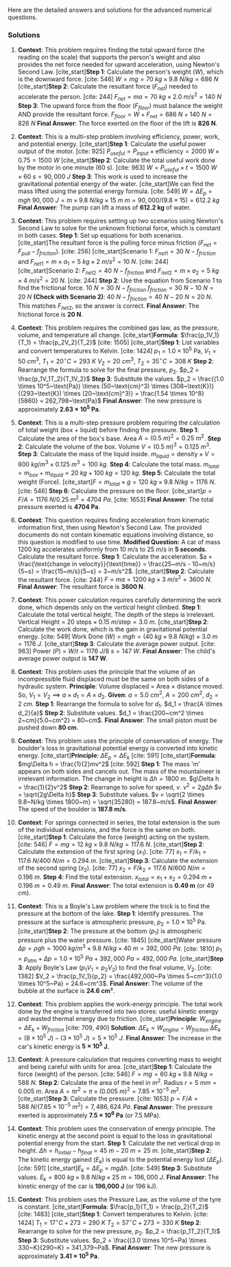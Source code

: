Here are the detailed answers and solutions for the advanced numerical questions.

### **Solutions**

1.  **Context**: This problem requires finding the total upward force (the reading on the scale) that supports the person's weight and also provides the net force needed for upward acceleration, using Newton's Second Law.
    [cite_start]**Step 1**: Calculate the person's weight ($W$), which is the downward force. [cite: 546]
    $W = mg = 70~kg \times 9.8~N/kg = 686~N$
    [cite_start]**Step 2**: Calculate the resultant force ($F_{net}$) needed to accelerate the person. [cite: 244]
    $F_{net} = ma = 70~kg \times 2.0~m/s^2 = 140~N$
    **Step 3**: The upward force from the floor ($F_{floor}$) must balance the weight AND provide the resultant force.
    $F_{floor} = W + F_{net} = 686~N + 140~N = 826~N$
    **Final Answer**: The force exerted on the floor of the lift is **826 N**.

2.  **Context**: This is a multi-step problem involving efficiency, power, work, and potential energy.
    [cite_start]**Step 1**: Calculate the useful power output of the motor. [cite: 925]
    $P_{useful} = P_{input} \times \text{efficiency} = 2000~W \times 0.75 = 1500~W$
    [cite_start]**Step 2**: Calculate the total useful work done by the motor in one minute (60 s). [cite: 963]
    $W = P_{useful} \times t = 1500~W \times 60~s = 90,000~J$
    **Step 3**: This work is used to increase the gravitational potential energy of the water. [cite_start]We can find the mass lifted using the potential energy formula. [cite: 549]
    $W = \Delta E_p = mgh$
    $90,000~J = m \times 9.8~N/kg \times 15~m$
    $m = 90,000 / (9.8 \times 15) = 612.2~kg$
    **Final Answer**: The pump can lift a mass of **612.2 kg** of water.

3.  **Context**: This problem requires setting up two scenarios using Newton's Second Law to solve for the unknown frictional force, which is constant in both cases.
    **Step 1**: Set up equations for both scenarios. [cite_start]The resultant force is the pulling force minus friction ($F_{net} = F_{pull} - f_{friction}$). [cite: 256]
    [cite_start]Scenario 1: $F_{net1} = 30~N - f_{friction}$ and $F_{net1} = m \times a_1 = 5~kg \times 2~m/s^2 = 10~N$. [cite: 244]
    [cite_start]Scenario 2: $F_{net2} = 40~N - f_{friction}$ and $F_{net2} = m \times a_2 = 5~kg \times 4~m/s^2 = 20~N$. [cite: 244]
    **Step 2**: Use the equation from Scenario 1 to find the frictional force.
    $10~N = 30~N - f_{friction}$
    $f_{friction} = 30~N - 10~N = 20~N$
    **(Check with Scenario 2)**: $40~N - f_{friction} = 40~N - 20~N = 20~N$. This matches $F_{net2}$, so the answer is correct.
    **Final Answer**: The frictional force is **20 N**.

4.  **Context**: This problem requires the combined gas law, as the pressure, volume, and temperature all change.
    [cite_start]**Formula**: $\frac{p_1V_1}{T_1} = \frac{p_2V_2}{T_2}$ [cite: 1505]
    [cite_start]**Step 1**: List variables and convert temperatures to Kelvin. [cite: 1424]
    $p_1 = 1.0 \times 10^5$ Pa, $V_1 = 50~cm^3$, $T_1 = 20^{\circ}C = 293~K$
    $V_2 = 20~cm^3$, $T_2 = 35^{\circ}C = 308~K$
    **Step 2**: Rearrange the formula to solve for the final pressure, $p_2$.
    $p_2 = \frac{p_1V_1T_2}{T_1V_2}$
    **Step 3**: Substitute the values.
    $p_2 = \frac{(1.0 \times 10^5~\text{Pa}) \times (50~\text{cm}^3) \times (308~\text{K})}{(293~\text{K}) \times (20~\text{cm}^3)} = \frac{1.54 \times 10^8}{5860} = 262,798~\text{Pa}$
    **Final Answer**: The new pressure is approximately **$2.63 \times 10^5$ Pa**.

5.  **Context**: This is a multi-step pressure problem requiring the calculation of total weight (box + liquid) before finding the pressure.
    **Step 1**: Calculate the area of the box's base. Area $A = (0.5~m)^2 = 0.25~m^2$.
    **Step 2**: Calculate the volume of the box. Volume $V = (0.5~m)^3 = 0.125~m^3$.
    **Step 3**: Calculate the mass of the liquid inside. $m_{liquid} = \text{density} \times V = 800~kg/m^3 \times 0.125~m^3 = 100~kg$.
    **Step 4**: Calculate the total mass. $m_{total} = m_{box} + m_{liquid} = 20~kg + 100~kg = 120~kg$.
    **Step 5**: Calculate the total weight (Force). [cite_start]$F = m_{total} \times g = 120~kg \times 9.8~N/kg = 1176~N$. [cite: 546]
    **Step 6**: Calculate the pressure on the floor. [cite_start]$p = F/A = 1176~N / 0.25~m^2 = 4704~Pa$. [cite: 1653]
    **Final Answer**: The total pressure exerted is **4704 Pa**.

6.  **Context**: This question requires finding acceleration from kinematic information first, then using Newton's Second Law. The provided documents do not contain kinematic equations involving distance, so this question is modified to use time. **Modified Question:** A car of mass 1200 kg accelerates uniformly from 10 m/s to 25 m/s in **5 seconds**. Calculate the resultant force.
    **Step 1**: Calculate the acceleration. $a = \frac{\text{change in velocity}}{\text{time}} = \frac{25~m/s - 10~m/s}{5~s} = \frac{15~m/s}{5~s} = 3~m/s^2$.
    [cite_start]**Step 2**: Calculate the resultant force. [cite: 244]
    $F = ma = 1200~kg \times 3~m/s^2 = 3600~N$.
    **Final Answer**: The resultant force is **3600 N**.

7.  **Context**: This power calculation requires carefully determining the work done, which depends only on the *vertical* height climbed.
    **Step 1**: Calculate the total vertical height. The depth of the steps is irrelevant.
    Vertical Height = $20~\text{steps} \times 0.15~m/\text{step} = 3.0~m$.
    [cite_start]**Step 2**: Calculate the work done, which is the gain in gravitational potential energy. [cite: 549]
    Work Done ($W$) = $mgh = (40~kg \times 9.8~N/kg) \times 3.0~m = 1176~J$.
    [cite_start]**Step 3**: Calculate the average power output. [cite: 963]
    Power ($P$) = $W/t = 1176~J / 8~s = 147~W$.
    **Final Answer**: The child's average power output is **147 W**.

8.  **Context**: This problem uses the principle that the volume of an incompressible fluid displaced must be the same on both sides of a hydraulic system.
    **Principle**: Volume displaced = Area × distance moved. So, $V_1 = V_2 \implies a \times d_1 = A \times d_2$.
    **Given**: $a = 5.0~cm^2$, $A = 200~cm^2$, $d_2 = 2~cm$.
    **Step 1**: Rearrange the formula to solve for $d_1$.
    $d_1 = \frac{A \times d_2}{a}$
    **Step 2**: Substitute values.
    $d_1 = \frac{200~cm^2 \times 2~cm}{5.0~cm^2} = 80~cm$.
    **Final Answer**: The small piston must be pushed down **80 cm**.

9.  **Context**: This problem uses the principle of conservation of energy. The boulder's loss in gravitational potential energy is converted into kinetic energy.
    [cite_start]**Principle**: $\Delta E_p = \Delta E_k$ [cite: 591]
    [cite_start]**Formula**: $mg\Delta h = \frac{1}{2}mv^2$ [cite: 592]
    **Step 1**: The mass 'm' appears on both sides and cancels out. The mass of the mountaineer is irrelevant information. The change in height is $\Delta h = 1800~m$.
    $g\Delta h = \frac{1}{2}v^2$
    **Step 2**: Rearrange to solve for speed, $v$.
    $v^2 = 2g\Delta h$
    $v = \sqrt{2g\Delta h}$
    **Step 3**: Substitute values.
    $v = \sqrt{2 \times 9.8~N/kg \times 1800~m} = \sqrt{35280} = 187.8~m/s$.
    **Final Answer**: The speed of the boulder is **187.8 m/s**.

10. **Context**: For springs connected in series, the total extension is the sum of the individual extensions, and the force is the same on both.
    [cite_start]**Step 1**: Calculate the force (weight) acting on the system. [cite: 546]
    $F = mg = 12~kg \times 9.8~N/kg = 117.6~N$.
    [cite_start]**Step 2**: Calculate the extension of the first spring ($x_1$). [cite: 77]
    $x_1 = F / k_1 = 117.6~N / 400~N/m = 0.294~m$.
    [cite_start]**Step 3**: Calculate the extension of the second spring ($x_2$). [cite: 77]
    $x_2 = F / k_2 = 117.6~N / 600~N/m = 0.196~m$.
    **Step 4**: Find the total extension.
    $x_{total} = x_1 + x_2 = 0.294~m + 0.196~m = 0.49~m$.
    **Final Answer**: The total extension is **0.49 m** (or 49 cm).

11. **Context**: This is a Boyle's Law problem where the trick is to find the pressure at the bottom of the lake.
    **Step 1**: Identify pressures. The pressure at the surface is atmospheric pressure, $p_2 = 1.0 \times 10^5$ Pa.
    [cite_start]**Step 2**: The pressure at the bottom ($p_1$) is atmospheric pressure plus the water pressure. [cite: 1845]
    [cite_start]Water pressure $\Delta p = \rho g h = 1000~kg/m^3 \times 9.8~N/kg \times 40~m = 392,000~Pa$. [cite: 1810]
    $p_1 = p_{atm} + \Delta p = 1.0 \times 10^5~Pa + 392,000~Pa = 492,000~Pa$.
    [cite_start]**Step 3**: Apply Boyle's Law ($p_1V_1 = p_2V_2$) to find the final volume, $V_2$. [cite: 1382]
    $V_2 = \frac{p_1V_1}{p_2} = \frac{492,000~Pa \times 5~cm^3}{1.0 \times 10^5~Pa} = 24.6~cm^3$.
    **Final Answer**: The volume of the bubble at the surface is **24.6 cm³**.

12. **Context**: This problem applies the work-energy principle. The total work done by the engine is transferred into two stores: useful kinetic energy and wasted thermal energy due to friction.
    [cite_start]**Principle**: $W_{engine} = \Delta E_k + W_{friction}$ [cite: 709, 490]
    **Solution**: $\Delta E_k = W_{engine} - W_{friction}$
    $\Delta E_k = (8 \times 10^5~J) - (3 \times 10^5~J) = 5 \times 10^5~J$.
    **Final Answer**: The increase in the car's kinetic energy is **$5 \times 10^5$ J**.

13. **Context**: A pressure calculation that requires converting mass to weight and being careful with units for area.
    [cite_start]**Step 1**: Calculate the force (weight) of the person. [cite: 546]
    $F = mg = 60~kg \times 9.8~N/kg = 588~N$.
    **Step 2**: Calculate the area of the heel in $m^2$. Radius $r = 5~mm = 0.005~m$.
    Area $A = \pi r^2 = \pi \times (0.005~m)^2 = 7.85 \times 10^{-5}~m^2$.
    [cite_start]**Step 3**: Calculate the pressure. [cite: 1653]
    $p = F/A = 588~N / (7.85 \times 10^{-5}~m^2) = 7,486,624~Pa$.
    **Final Answer**: The pressure exerted is approximately **$7.5 \times 10^6$ Pa** (or 7.5 MPa).

14. **Context**: This problem uses the conservation of energy principle. The kinetic energy at the second point is equal to the loss in gravitational potential energy from the start.
    **Step 1**: Calculate the net vertical drop in height.
    $\Delta h = h_{initial} - h_{final} = 45~m - 20~m = 25~m$.
    [cite_start]**Step 2**: The kinetic energy gained ($E_k$) is equal to the potential energy lost ($\Delta E_p$). [cite: 591]
    [cite_start]$E_k = \Delta E_p = mg\Delta h$. [cite: 549]
    **Step 3**: Substitute values.
    $E_k = 800~kg \times 9.8~N/kg \times 25~m = 196,000~J$.
    **Final Answer**: The kinetic energy of the car is **196,000 J** (or 196 kJ).

15. **Context**: This problem uses the Pressure Law, as the volume of the tyre is constant.
    [cite_start]**Formula**: $\frac{p_1}{T_1} = \frac{p_2}{T_2}$ [cite: 1483]
    [cite_start]**Step 1**: Convert temperatures to Kelvin. [cite: 1424]
    $T_1 = 17^{\circ}C + 273 = 290~K$
    $T_2 = 57^{\circ}C + 273 = 330~K$
    **Step 2**: Rearrange to solve for the new pressure, $p_2$.
    $p_2 = \frac{p_1T_2}{T_1}$
    **Step 3**: Substitute values.
    $p_2 = \frac{(3.0 \times 10^5~Pa) \times 330~K}{290~K} = 341,379~Pa$.
    **Final Answer**: The new pressure is approximately **$3.41 \times 10^5$ Pa**.
